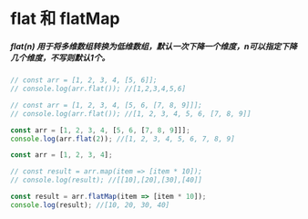 # flat 和 flatMap

##### flat(n) 用于将多维数组转换为低维数组，默认一次下降一个维度，n可以指定下降几个维度，不写则默认1个。

```js
// const arr = [1, 2, 3, 4, [5, 6]];
// console.log(arr.flat()); //[1,2,3,4,5,6]

// const arr = [1, 2, 3, 4, [5, 6, [7, 8, 9]]];
// console.log(arr.flat()); //[1, 2, 3, 4, 5, 6, [7, 8, 9]]

const arr = [1, 2, 3, 4, [5, 6, [7, 8, 9]]];
console.log(arr.flat(2)); //[1, 2, 3, 4, 5, 6, 7, 8, 9]
```

```js
const arr = [1, 2, 3, 4];

// const result = arr.map(item => [item * 10]);
// console.log(result); //[[10],[20],[30],[40]]

const result = arr.flatMap(item => [item * 10]);
console.log(result); //[10, 20, 30, 40]
```

